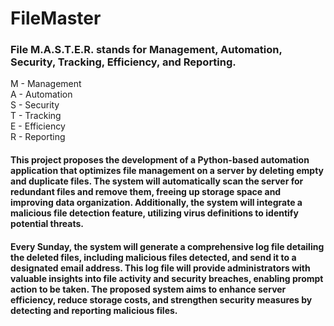 # FileMaster

### File M.A.S.T.E.R. stands for Management, Automation, Security, Tracking, Efficiency, and Reporting. 
M - Management <br>
A - Automation <br>
S - Security <br>
T - Tracking <br>
E - Efficiency<br>
R - Reporting<br>

####   This project proposes the development of a Python-based automation application that optimizes file management on a server by deleting empty and duplicate files. The system will automatically scan the server for redundant files and remove them, freeing up storage space and improving data organization. Additionally, the system will integrate a malicious file detection feature, utilizing virus definitions to identify potential threats. 
####   Every Sunday, the system will generate a comprehensive log file detailing the deleted files, including malicious files detected, and send it to a designated email address. This log file will provide administrators with valuable insights into file activity and security breaches, enabling prompt action to be taken. The proposed system aims to enhance server efficiency, reduce storage costs, and strengthen security measures by detecting and reporting malicious files.
